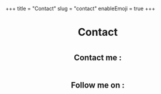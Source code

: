 +++
title = "Contact"
slug = "contact"
enableEmoji = true
+++

<div style="max-width: 600px; margin: 0 auto; text-align: center;">

  <h1 style="margin-bottom: 40px;">Contact</h1>

## Contact me :

<div style="display: flex; justify-content: center; gap: 20px; margin-top: 20px; margin-bottom: 30px;">
  <a href="#" onclick="window.location.href=atob('bWFpbHRvOnZwZWxsZXJpbmRhdGFAZ21haWwuY29t')" title="Email" style="text-decoration: none; color: inherit;">
    <i class="fa-solid fa-envelope fa-2x"></i>
  </a>
</div>

## Follow me on :

<div style="display: flex; justify-content: center; gap: 20px; margin-top: 20px;">
  <a href="https://github.com/vincent-pellerin/" target="_blank" rel="noopener" title="GitHub" style="text-decoration: none; color: inherit;">
    <i class="fa-brands fa-github fa-2x"></i>
  </a>
  <a href="https://www.linkedin.com/in/vincentpellerin-data/" target="_blank" rel="noopener" title="LinkedIn" style="text-decoration: none; color: inherit;">
    <i class="fa-brands fa-linkedin fa-2x"></i>
  </a>
</div>

</div>

<style>
/* Masquer le titre automatique de Hugo pour éviter la duplication */
.content h1:first-child {
  display: none;
}
</style>
